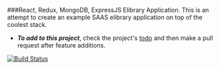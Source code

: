 ###React, Redux, MongoDB, ExpressJS Elibrary Application.
This is an attempt to create an example SAAS elibrary application on top of the coolest stack.
* ***To add to this project***, check the project's [todo](https://github.com/fanky5g/elibrary/blob/master/todo.md) and then make a pull request after feature additions.

[![Build Status](https://travis-ci.org/fanky5g/elibrary.svg?branch=master)](https://travis-ci.org/fanky5g/elibrary)

